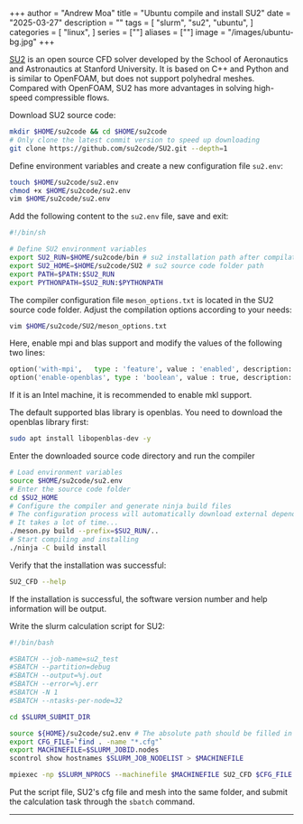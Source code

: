 +++
author = "Andrew Moa"
title = "Ubuntu compile and install SU2"
date = "2025-03-27"
description = ""
tags = [
    "slurm",
    "su2",
    "ubuntu",
]
categories = [
    "linux",
]
series = [""]
aliases = [""]
image = "/images/ubuntu-bg.jpg"
+++

[SU2](https://su2code.github.io/) is an open source CFD solver developed by the School of Aeronautics and Astronautics at Stanford University. It is based on C++ and Python and is similar to OpenFOAM, but does not support polyhedral meshes. Compared with OpenFOAM, SU2 has more advantages in solving high-speed compressible flows.

Download SU2 source code:
```Bash
mkdir $HOME/su2code && cd $HOME/su2code
# Only clone the latest commit version to speed up downloading
git clone https://github.com/su2code/SU2.git --depth=1
```

Define environment variables and create a new configuration file `su2.env`:
```Bash
touch $HOME/su2code/su2.env
chmod +x $HOME/su2code/su2.env
vim $HOME/su2code/su2.env
```

Add the following content to the `su2.env` file, save and exit:
```Bash
#!/bin/sh

# Define SU2 environment variables
export SU2_RUN=$HOME/su2code/bin # su2 installation path after compilation
export SU2_HOME=$HOME/su2code/SU2 # su2 source code folder path
export PATH=$PATH:$SU2_RUN
export PYTHONPATH=$SU2_RUN:$PYTHONPATH
```

The compiler configuration file `meson_options.txt` is located in the SU2 source code folder. Adjust the compilation options according to your needs:
```Bash
vim $HOME/su2code/SU2/meson_options.txt
```

Here, enable mpi and blas support and modify the values ​​of the following two lines:
```Python
option('with-mpi',   type : 'feature', value : 'enabled', description: 'enable MPI support')
option('enable-openblas', type : 'boolean', value : true, description: 'enable BLAS and LAPACK support via OpenBLAS')
```
If it is an Intel machine, it is recommended to enable mkl support.

The default supported blas library is openblas. You need to download the openblas library first:
```Bash
sudo apt install libopenblas-dev -y
```

Enter the downloaded source code directory and run the compiler
```Bash
# Load environment variables
source $HOME/su2code/su2.env
# Enter the source code folder
cd $SU2_HOME
# Configure the compiler and generate ninja build files
# The configuration process will automatically download external dependencies from git
# It takes a lot of time...
./meson.py build --prefix=$SU2_RUN/..
# Start compiling and installing
./ninja -C build install
```

Verify that the installation was successful:
```Bash
SU2_CFD --help
```
If the installation is successful, the software version number and help information will be output.

Write the slurm calculation script for SU2:
```Bash
#!/bin/bash 

#SBATCH --job-name=su2_test
#SBATCH --partition=debug 
#SBATCH --output=%j.out 
#SBATCH --error=%j.err 
#SBATCH -N 1 
#SBATCH --ntasks-per-node=32 

cd $SLURM_SUBMIT_DIR

source ${HOME}/su2code/su2.env # The absolute path should be filled in
export CFG_FILE=`find . -name "*.cfg"`
export MACHINEFILE=$SLURM_JOBID.nodes 
scontrol show hostnames $SLURM_JOB_NODELIST > $MACHINEFILE 

mpiexec -np $SLURM_NPROCS --machinefile $MACHINEFILE SU2_CFD $CFG_FILE

```
Put the script file, SU2's cfg file and mesh into the same folder, and submit the calculation task through the `sbatch` command.

---
